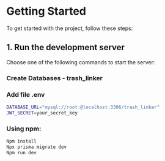 # Getting Started

To get started with the project, follow these steps:

## 1. Run the development server

Choose one of the following commands to start the server:

### Create Databases - trash_linker

### Add file .env
```bash
DATABASE_URL="mysql://root:@localhost:3306/trash_linker"
JWT_SECRET=your_secret_key
```

### Using npm:
```bash
Npm install
Npx prisma migrate dev
Npm run dev
```

